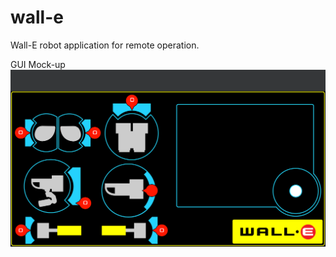 # wall-e
Wall-E robot application for remote operation.

GUI Mock-up
![Wall-E User Interface Mock-up](https://github.com/rennemannt/wall-e/blob/develop/mockup/wall-e_gui.png?raw=true)